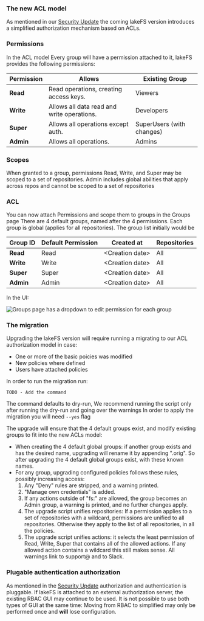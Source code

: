 ### The new ACL model
As mentioned in our [Security Update](https://docs.lakefs.io/posts/security_update.html#whats-changing) the coming lakeFS version introduces a simplified authorization mechanism based on ACLs.

### Permissions
In the ACL model Every group will have a permission attached to it,
lakeFS provides the following permissions:

| Permission | Allows | Existing Group |
|------------|--------------------------------------------|---------------------------|
| **Read** | Read operations, creating access keys. | Viewers |
| **Write** | Allows all data read and write operations. | Developers |
| **Super** | Allows all operations except auth. | SuperUsers (with changes) |
| **Admin** | Allows all operations. | Admins |

### Scopes

When granted to a group, permissions Read, Write, and Super may be scoped to a set of repositories.
Admin includes global abilities that apply across repos and cannot be scoped to a set of repositories

### ACL

You can now attach Permissions and scope them to groups in the Groups page
There are 4 default groups, named after the 4 permissions. Each group is global (applies for all repositories).
The group list initially would be

| Group ID    | Default Permission | Created at       | Repositories |
|-------------|--------------------|------------------|--------------|
| **Read**    | Read               | \<Creation date> | All          |
| **Write**   | Write              | \<Creation date> | All          |
| **Super**   | Super              | \<Creation date> | All          |
| **Admin**   | Admin              | \<Creation date> | All          |


In the UI:

![Groups page has a dropdown to edit permission for each
group]( ../assets/img/ACL-groups-with-perms.png)



### The migration

Upgrading the lakeFS version will require running a migrating to our ACL authorization model in case:
- One or more of the basic poicies was modified
- New policies where defined
- Users have attached policies

In order to run the migration run:
```
TODO - Add the command
```

The command defaults to dry-run,
We recommend running the script only after running the dry-run and going over the warnings
In order to apply the migration you will need  `--yes`  flag

The upgrade will ensure that the 4 default groups exist, and modify existing groups to fit into the new ACLs model:
-  When creating the 4 default global groups: if another group exists and has the desired name, upgrading will rename it by appending ".orig". So after upgrading the 4 default global groups exist, with these known names.
- For any group, upgrading configured policies follows these rules, possibly increasing access:
    1. Any "Deny" rules are stripped, and a warning printed.
    2. "Manage own credentials" is added.
    3. If any actions outside of "fs:" are allowed, the group becomes an Admin group, a warning is printed, and no further changes apply.
    4. The upgrade script unifies repositories: If a permission applies to a set of repositories with a wildcard, permissions are unified to all repositories. Otherwise they apply to the list of all repositories, in all the policies.
    5. The upgrade script unifies actions: it selects the least permission of Read, Write, Super that contains all of the allowed actions. If any allowed action contains a wildcard this still makes sense.
       All warnings link to support@ and to Slack.

### Plugable authentication authorization
As mentioned in the  [Security Update](https://docs.lakefs.io/posts/security_update.html#whats-changing) authorization and authentication is pluggable.
If lakeFS is attached to an external authorization server, the existing RBAC GUI may continue to be used. It is not possible to use both types of GUI at the same time: Moving from RBAC to simplified may only be performed once and **will** lose configuration.